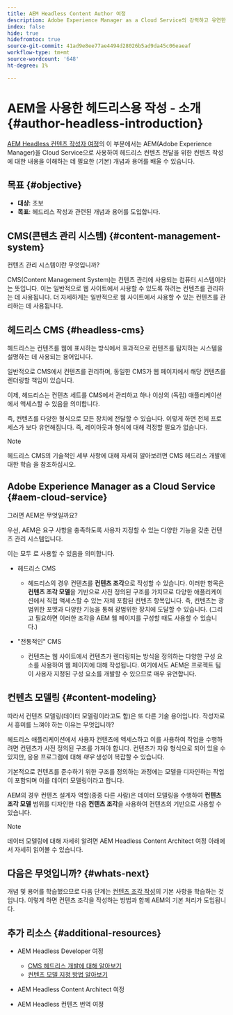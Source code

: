 ```yaml
---
title: AEM Headless Content Author 여정
description: Adobe Experience Manager as a Cloud Service의 강력하고 유연한 헤드리스 기능 및 프로젝트용 컨텐츠를 작성하는 방법에 대한 소개입니다.
index: false
hide: true
hidefromtoc: true
source-git-commit: 41ad9e8ee77ae4494d28026b5ad9da45c06eaeaf
workflow-type: tm+mt
source-wordcount: '648'
ht-degree: 1%

---
```



# AEM을 사용한 헤드리스용 작성 - 소개 {#author-headless-introduction}

[AEM Headless 컨텐츠 작성자 여정](overview.md)의 이 부분에서는 AEM(Adobe Experience Manager)을 Cloud Service으로 사용하여 헤드리스 컨텐츠 전달을 위한 컨텐츠 작성에 대한 내용을 이해하는 데 필요한 (기본) 개념과 용어를 배울 수 있습니다.

## 목표 {#objective}

* **대상**: 초보
* **목표**: 헤드리스 작성과 관련된 개념과 용어를 도입합니다.

## CMS(콘텐츠 관리 시스템) {#content-management-system}

컨텐츠 관리 시스템이란 무엇입니까?

CMS(Content Management System)는 컨텐츠 관리에 사용되는 컴퓨터 시스템이라는 뜻입니다. 이는 일반적으로 웹 사이트에서 사용할 수 있도록 하려는 컨텐츠를 관리하는 데 사용됩니다. 더 자세하게는 일반적으로 웹 사이트에서 사용할 수 있는 컨텐츠를 관리하는 데 사용됩니다.

## 헤드리스 CMS {#headless-cms}

헤드리스는 컨텐츠를 웹에 표시하는 방식에서 효과적으로 컨텐츠를 탐지하는 시스템을 설명하는 데 사용되는 용어입니다.

일반적으로 CMS에서 컨텐츠를 관리하며, 동일한 CMS가 웹 페이지에서 해당 컨텐츠를 렌더링할 책임이 있습니다.

이제, 헤드리스는 컨텐츠 세트를 CMS에서 관리하고 하나 이상의 (독립) 애플리케이션에서 액세스할 수 있음을 의미합니다.

즉, 컨텐츠를 다양한 형식으로 모든 장치에 전달할 수 있습니다. 이렇게 하면 전체 프로세스가 보다 유연해집니다. 즉, 레이아웃과 형식에 대해 걱정할 필요가 없습니다.

>[!NOTE]
>
>헤드리스 CMS의 기술적인 세부 사항에 대해 자세히 알아보려면 CMS 헤드리스 개발에 대한 학습 을 참조하십시오.

## Adobe Experience Manager as a Cloud Service {#aem-cloud-service}

그러면 AEM은 무엇일까요?

우선, AEM은 요구 사항을 충족하도록 사용자 지정할 수 있는 다양한 기능을 갖춘 컨텐츠 관리 시스템입니다.

이는 모두 로 사용할 수 있음을 의미합니다.

* 헤드리스 CMS
   * 헤드리스의 경우 컨텐츠를 **컨텐츠 조각**으로 작성할 수 있습니다.
이러한 항목은 **컨텐츠 조각 모델**을 기반으로 사전 정의된 구조를 가지므로 다양한 애플리케이션에서 직접 액세스할 수 있는 자체 포함된 컨텐츠 항목입니다.
즉, 컨텐츠는 광범위한 포맷과 다양한 기능을 통해 광범위한 장치에 도달할 수 있습니다.
(그리고 필요하면 이러한 조각을 AEM 웹 페이지를 구성할 때도 사용할 수 있습니다.)

* &quot;전통적인&quot; CMS
   * 컨텐츠는 웹 사이트에서 컨텐츠가 렌더링되는 방식을 정의하는 다양한 구성 요소를 사용하여 웹 페이지에 대해 작성됩니다. 여기에서도 AEM은 프로젝트 팀이 사용자 지정된 구성 요소를 개발할 수 있으므로 매우 유연합니다.

## 컨텐츠 모델링 {#content-modeling}

따라서 컨텐츠 모델링(데이터 모델링이라고도 함)은 또 다른 기술 용어입니다. 작성자로서 흥미를 느껴야 하는 이유는 무엇입니까?

헤드리스 애플리케이션에서 사용자 컨텐츠에 액세스하고 이를 사용하여 작업을 수행하려면 컨텐츠가 사전 정의된 구조를 가져야 합니다. 컨텐츠가 자유 형식으로 되어 있을 수 있지만, 응용 프로그램에 대해 *매우* 생성이 복잡할 수 있습니다.

기본적으로 컨텐츠를 준수하기 위한 구조를 정의하는 과정에는 모델을 디자인하는 작업이 포함되며 이를 데이터 모델링이라고 합니다.

AEM의 경우 컨텐츠 설계자 역할(종종 다른 사람)은 데이터 모델링을 수행하여 **컨텐츠 조각 모델** 범위를 디자인한 다음 **컨텐츠 조각**&#x200B;을 사용하여 컨텐츠의 기반으로 사용할 수 있습니다.

>[!NOTE]
>
>데이터 모델링에 대해 자세히 알려면 AEM Headless Content Architect 여정 아래에서 자세히 읽어볼 수 있습니다.

## 다음은 무엇입니까? {#whats-next}

개념 및 용어를 학습했으므로 다음 단계는 [컨텐츠 조각 작성](basics.md)의 기본 사항을 학습하는 것입니다. 이렇게 하면 컨텐츠 조각을 작성하는 방법과 함께 AEM의 기본 처리가 도입됩니다.

## 추가 리소스 {#additional-resources}

* AEM Headless Developer 여정
   * [CMS 헤드리스 개발에 대해 알아보기](/help/journey-headless/developer/learn-about.md)
   * [컨텐츠 모델 지정 방법 알아보기](/help/journey-headless/developer/model-your-content.md)

* AEM Headless Content Architect 여정

* AEM Headless 컨텐츠 번역 여정